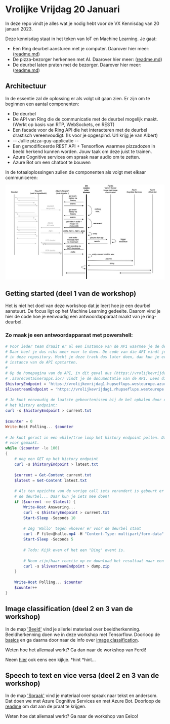 # Vrolijke Vrijdag 20 Januari

In deze repo vindt je alles wat je nodig hebt voor de VX Kennisdag van 20 januari 2023.

Deze kennisdag staat in het teken van IoT en Machine Learning. Je gaat:

* Een Ring deurbel aansturen met je computer. Daarover hier meer: ([readme.md](https://github.com/VXCompany/vrolijkevrijdag012023/tree/main/deurbel))
* De pizza-bezorger herkennen met AI. Daarover hier meer: ([readme.md](https://github.com/VXCompany/vrolijkevrijdag012023/tree/main/beeld))
* De deurbel laten praten met de bezorger. Daarover hier meer: ([readme.md](https://github.com/VXCompany/vrolijkevrijdag012023/tree/main/spraak))

## Architectuur

In de essentie zal de oplossing er als volgt uit gaan zien. Er zijn om te beginnen een aantal componenten:

* De deurbel
* De API van Ring die de communicatie met de deurbel mogelijk maakt. (Werkt op basis van RTP, WebSockets, en REST)
* Een facade voor de Ring API die het interacteren met de deurbel drastisch vereenvoudigt. (Is voor je opgespind. Url krijg je van Albert)
* -- Jullie pizza-guy-applicatie --
* Een gemodificeerde REST API + Tensorflow waarmee pizzadozen in beeld herkend kunnen worden. Jouw taak om deze juist te trainen.
* Azure Cognitive services om spraak naar audio om te zetten. 
* Azure Bot om een chatbot te bouwen

In de totaaloplossingen zullen de componenten als volgt met elkaar communiceren:

![Sequence diagram van de architectuur](/sequence-diagram.jpeg "Sequence diagram van de architectuur")

## Getting started (deel 1 van de workshop)

Het is niet het doel van deze workshop dat je leert hoe je een deurbel aanstuurt. De focus ligt op het Machine Learning gedeelte. Daarom vind je hier de code hoe je eenvoudig een antwoordapparaat maakt van je ring-deurbel.

### Zo maak je een antwoordapparaat met powershell:

```powershell
# Voor ieder team draait er al een instance van de API waarmee je de deurbel aanstuurt.
# Daar hoef je dus niks meer voor te doen. De code van die API vindt je in de map 'Deurbel'
# in deze repository. Mocht je deze track dus later doen, dan kun je eventueel zelf een 
# instance van de API opstarten. 
#
# Op de homepagina van de API, in dit geval dus (https://vrolijkevrijdag1.hupseflups.westeurope
# .azurecontainerapps.io/) vindt je de documentatie van de API. Lees die door.
$historyEndpoint = 'https://vrolijkevrijdag1.hupseflups.westeurope.azurecontainerapps.io/cameras/1234567890/history'
$livestreamEndpoint = 'https://vrolijkevrijdag1.rhupseflups.westeurope.azurecontainerapps.io/cameras/1234567890/livestream'

# Je kunt eenvoudig de laatste gebeurtenissen bij de bel ophalen door een GET te doen op 
# het history endpoint:
curl -s $historyEndpoint > current.txt

$counter = 0
Write-Host Polling... $counter

# Je kunt gerust in een while/true loop het history endpoint pollen. Daar is dat endpoint
# voor gemaakt.
while ($counter -le 100)
{
    # nog een GET op het history endpoint
    curl -s $historyEndpoint > latest.txt

    $current = Get-Content current.txt
    $latest = Get-Content latest.txt

    # Als ten opzichte van de vorige call iets verandert is gebeurt er blijkbaar iets bij 
    # de deurbel... Daar kun je iets mee doen!
    if ($current -ne $latest) {
        Write-Host Answering...
        curl -s $historyEndpoint > current.txt
        Start-Sleep -Seconds 10
        
        # Zeg 'Hallo' tegen whoever er voor de deurbel staat
        curl -F file=@hallo.mp4 -H "Content-Type: multipart/form-data" $livestreamEndpoint
        Start-Sleep -Seconds 5
        
        # Todo: Kijk even of het een "Ding" event is.
        
        # Neem zijn/haar reactie op en download het resultaat naar een zipfile
        curl -s $livestreamEndpoint > dump.zip
    }

    Write-Host Polling... $counter
    $counter++
}                               
```

## Image classification (deel 2 en 3 van de workshop)

In de map ['Beeld'](https://github.com/VXCompany/vrolijkevrijdag012023/tree/main/beeld) vind je allerlei materiaal over beeldherkenning. Beeldherkenning doen we in deze workshop met Tensorflow. Doorloop de [basics](https://github.com/VXCompany/vrolijkevrijdag012023/tree/main/beeld/home/basics) en ga daarna door naar de info over [image classification](https://github.com/VXCompany/vrolijkevrijdag012023/blob/main/beeld/home/image_classification/learn.ipynb).

Weten hoe het allemaal werkt? Ga dan naar de workshop van Ferdi!

Neem [hier](https://github.com/VXCompany/vrolijkevrijdag012023/tree/main/beeld/home/serve) ook eens een kijkje. *hint *hint...

## Speech to text en vice versa (deel 2 en 3 van de workshop)
In de map ['Spraak'](https://github.com/VXCompany/vrolijkevrijdag012023/tree/main/spraak) vind je materiaal over spraak naar tekst en andersom. Dat doen we met Azure Cognitive Services en met Azure Bot. Doorloop de [readme](https://github.com/VXCompany/vrolijkevrijdag012023/tree/main/spraak) om dat aan de praat te krijgen.

Weten hoe dat allemaal werkt? Ga naar de workshop van Eelco!
